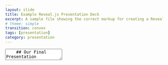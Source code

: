 ```yaml
---
layout: slide
title: Example Reveal.js Presentation Deck
excerpt: A sample file showing the correct markup for creating a Reveal.js slide deck"
# theme: simple
transition: convex
tags: [presentation]
category: presentation
---
```

<section data-markdown>
  <textarea data-template>
    ## Our Final Presentation
    ---
      
    ## A Taste of Asia: Separating the Authentic from the Adapted in UAE Restaurants
    ---
    ## Scope
    Our projects main focus is to explore how authentic asian restaurants are in the UAE in terms of food and aesthetics of the place. 
    ---
    ## Data
    1. Food menu: whether *all* food items are from the authentic cuisine
    2. Additional taste: Whether they are changing their recipe to attract more customers
    3. Additional ingredients: Whether they are adding local/other unusual ingredients
    4. Additional foods: Whether they are adding local food items or those from the neighboring country for making their restaurant more appealing
    5. Special techniques: Hotpot, chopsticks, using hands etc. 
    6. Decoration:Traditional or modern?
    7. Any noticeable trends in restaurants of specific region
    ---
    ## More Information
    Jekyll Academic includes everything that you need in order to make Reveal.js work. Copy this file and edit it to begin making your own slide deck.  
    For more information about all of the options available in Reveal.js please the [Reveal.js Demo Website](https://lab.hakim.se/reveal-js/#/)
  </textarea>
</section>
